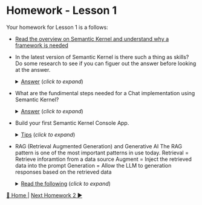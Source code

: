 # Homework - Lesson 1
Your homework for Lesson 1 is a follows:

- [Read the overview on Semantic Kernel and understand why a framework is needed](https://learn.microsoft.com/en-us/semantic-kernel/overview/) 

- In the latest version of Semantic Kernel is there such a thing as skills? Do some research to see if you can figuer out the answer before looking at the answer.
   <details>
    <summary><u>Answer</u> (<i>click to expand</i>)</summary>
    <!-- have to be followed by an empty line! -->

       No.  Skills have been replaced with Plugins.
  </details>

- What are the fundimental steps needed for a Chat implementation using Semantic Kernel?
  <details>
    <summary><u>Answer</u> (<i>click to expand</i>)</summary>
    <!-- have to be followed by an empty line! -->
      
     1. Create a Kernel Builder so you can construct Kernel instances
   
     2. Load the AI Endpoint values so you can access the REST endpoint
   
     3. Add the Chat Completion Service with the Endpoint details
   
     4. Construct the Kernel, Prompt / Chat History, get an instance to the Completion Service
   
     5. Send the Prompt / Chat History and get a response
  </details>

- Build your first Semantic Kernel Console App.
  <details>
    <summary><u>Tips</u> (<i>click to expand</i>)</summary>
    <!-- have to be followed by an empty line! -->
      1. Follow the steps outlined in Lesson 1.
      
     If you need a shortcut you can take look at the Lesson 1 Project found in the [Semantic-Kernel-101.sln file](/solutions/Semantic-Kernel-101/README.md).
      
     **Hint:** Kernel.CreateBuilder, builder.Services.AddAzureOpenAIChatCompletion, builder.Build, kernel.GetRequiredService<IChatCompletionService>(), chatCompletionService.GetChatMessageContentAsync, history.AddAssistantMessage      
  </details>

- RAG (Retrieval Augmented Generation) and Generative AI
  The RAG pattern is one of the most important patterns in use today.
  Retrieval = Retrieve inforamtion from a data source
  Augment = Inject the retrieved data into the prompt
  Generation = Allow the LLM to generation responses based on the retrieved data
   <details>
    <summary><u>Read the following</u> (<i>click to expand</i>)</summary>
    <!-- have to be followed by an empty line! -->

       [RAG with AI Search](https://learn.microsoft.com/en-us/azure/search/retrieval-augmented-generation-overview)
  </details>

[🔼 Home ](/README.md) | [Next Homework 2 ▶](/homework/lesson-2/README.md)
